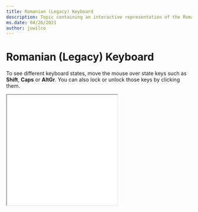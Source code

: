 ```yaml
--- 
title: Romanian (Legacy) Keyboard 
description: Topic containing an interactive representation of the Romanian (Legacy) Keyboard 
ms.date: 04/26/2021 
author: jowilco 
--- 
```

 
# Romanian (Legacy) Keyboard 
 
To see different keyboard states, move the mouse over state keys such as **Shift**, **Caps** or **AltGr**. You can also lock or unlock those keys by clicking them. 
 
<iframe src="kbdro.html" height="300"></iframe> 
